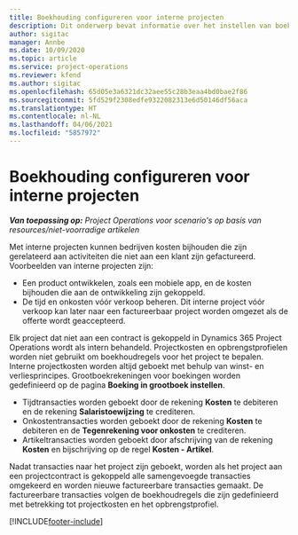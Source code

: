 ```yaml
---
title: Boekhouding configureren voor interne projecten
description: Dit onderwerp bevat informatie over het instellen van boekhoudkundige principes voor interne projecten in Project Operations.
author: sigitac
manager: Annbe
ms.date: 10/09/2020
ms.topic: article
ms.service: project-operations
ms.reviewer: kfend
ms.author: sigitac
ms.openlocfilehash: 65d05e3a6321dc32aee55c28b3eaa4bd0bae2f86
ms.sourcegitcommit: 5fd529f2308edfe9322082313e6d50146df56aca
ms.translationtype: HT
ms.contentlocale: nl-NL
ms.lasthandoff: 04/06/2021
ms.locfileid: "5857972"
---
```

# <a name="configure-accounting-for-internal-projects"></a>Boekhouding configureren voor interne projecten

_**Van toepassing op:** Project Operations voor scenario's op basis van resources/niet-voorradige artikelen_

Met interne projecten kunnen bedrijven kosten bijhouden die zijn gerelateerd aan activiteiten die niet aan een klant zijn gefactureerd. Voorbeelden van interne projecten zijn:

- Een product ontwikkelen, zoals een mobiele app, en de kosten bijhouden die aan de ontwikkeling zijn gekoppeld.
- De tijd en onkosten vóór verkoop beheren. Dit interne project vóór verkoop kan later naar een factureerbaar project worden omgezet als de offerte wordt geaccepteerd.

Elk project dat niet aan een contract is gekoppeld in Dynamics 365 Project Operations wordt als intern behandeld. Projectkosten en opbrengstprofielen worden niet gebruikt om boekhoudregels voor het project te bepalen. Interne projectkosten worden altijd geboekt met behulp van winst- en verliesprincipes. Grootboekrekeningen voor boekingen worden gedefinieerd op de pagina **Boeking in grootboek instellen**.

- Tijdtransacties worden geboekt door de rekening **Kosten** te debiteren en de rekening **Salaristoewijzing** te crediteren.
- Onkostentransacties worden geboekt door de rekening **Kosten** te debiteren en de **Tegenrekening voor onkosten** te crediteren.
- Artikeltransacties worden geboekt door afschrijving van de rekening **Kosten** en bijschrijving op de regel **Kosten - Artikel**.

Nadat transacties naar het project zijn geboekt, worden als het project aan een projectcontract is gekoppeld alle samengevoegde transacties omgekeerd en worden nieuwe factureerbare transacties gemaakt. De factureerbare transacties volgen de boekhoudregels die zijn gedefinieerd met betrekking tot projectkosten en het opbrengstprofiel.




[!INCLUDE[footer-include](../includes/footer-banner.md)]
